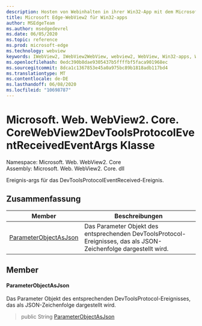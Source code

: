 ```yaml
---
description: Hosten von Webinhalten in ihrer Win32-App mit dem Microsoft Edge WebView2-Steuerelement
title: Microsoft Edge-WebView2 für Win32-apps
author: MSEdgeTeam
ms.author: msedgedevrel
ms.date: 06/05/2020
ms.topic: reference
ms.prod: microsoft-edge
ms.technology: webview
keywords: IWebView2, IWebView2WebView, webview2, WebView, Win32-apps, Win32, Edge, ICoreWebView2, ICoreWebView2Controller, Browser-Steuerelement, Edge-HTML
ms.openlocfilehash: 0edc390b8dae9305437b5ffffbf5faca901968ec
ms.sourcegitcommit: 8dca1c1367853e45a0a975bc89b1818adb117bd4
ms.translationtype: MT
ms.contentlocale: de-DE
ms.lasthandoff: 06/08/2020
ms.locfileid: "10698787"
---
```

# Microsoft. Web. WebView2. Core. CoreWebView2DevToolsProtocolEventReceivedEventArgs Klasse 

Namespace: Microsoft. Web. WebView2. Core \
Assembly: Microsoft. Web. WebView2. Core. dll

Ereignis-args für das DevToolsProtocolEventReceived-Ereignis.

## Zusammenfassung

 Member                        | Beschreibungen
--------------------------------|---------------------------------------------
[ParameterObjectAsJson](#parameterobjectasjson) | Das Parameter Objekt des entsprechenden DevToolsProtocol-Ereignisses, das als JSON-Zeichenfolge dargestellt wird.

## Member

#### ParameterObjectAsJson 

Das Parameter Objekt des entsprechenden DevToolsProtocol-Ereignisses, das als JSON-Zeichenfolge dargestellt wird.

> public String [ParameterObjectAsJson](#parameterobjectasjson)

